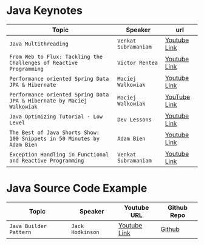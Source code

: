 # Java Keynotes
| Topic                                                                   | Speaker              | url                                                                           |
|-------------------------------------------------------------------------|----------------------|-------------------------------------------------------------------------------|
| `Java Multithreading`                                                   | `Venkat Subramaniam` | [Youtube Link](https://www.youtube.com/watch?v=6EQcpkSgsR8&ab_channel=Devoxx) |
| `From Web to Flux: Tackling the Challenges of Reactive Programming`     | `Victor Rentea`      | [Youtube Link](https://www.youtube.com/watch?v=wsgJU5S1rRY)                   |
| `Performance oriented Spring Data JPA & Hibernate`                      | `Maciej Walkowiak`   | [Youtube Link](https://www.youtube.com/watch?v=exqfB1WaqIw&t=711s)            |
| `Performance oriented Spring Data JPA & Hibernate by Maciej Walkowiak`  | `Maciej Walkowiak`   | [YouTube Link](https://www.youtube.com/watch?v=L9ZOgX-3LTQ)                   |
| `Java Optimizing Tutorial - Low Level`                                  | `Dev Lessons`        | [Youtube Link](https://www.youtube.com/watch?v=SNCXp5ilYaA)                   |
| `The Best of Java Shorts Show: 100 Snippets in 50 Minutes by Adam Bien` | `Adam Bien`          | [Youtube Link](https://www.youtube.com/watch?v=t03DOhiTPkc)                   |
| `Exception Handling in Functional and Reactive Programming`             | `Venkat Subramaniam` | [Youtube Link](https://www.youtube.com/watch?v=1qdANLdLddk)                   |

# Java Source Code Example 
| Topic                  | Speaker          | Youtube URL                                                                   | Github Repo                                                   |
|------------------------|------------------|-------------------------------------------------------------------------------|---------------------------------------------------------------|
| `Java Builder Pattern` | `Jack Hodkinson` | [Youtube Link](https://www.youtube.com/watch?v=6EQcpkSgsR8&ab_channel=Devoxx) | [Github](https://github.com/jrhodkinson/youtube-190-builders) |




